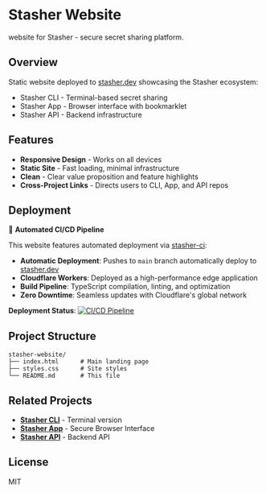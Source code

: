 # Stasher Website

website for Stasher - secure secret sharing platform.

## Overview

Static website deployed to [stasher.dev](https://stasher.dev) showcasing the Stasher ecosystem:
- Stasher CLI - Terminal-based secret sharing
- Stasher App - Browser interface with bookmarklet
- Stasher API - Backend infrastructure

## Features

- **Responsive Design** - Works on all devices
- **Static Site** - Fast loading, minimal infrastructure
- **Clean** - Clear value proposition and feature highlights
- **Cross-Project Links** - Directs users to CLI, App, and API repos

## Deployment

🚀 **Automated CI/CD Pipeline**

This website features automated deployment via [stasher-ci](https://github.com/stasher-dev/stasher-ci):

- **Automatic Deployment**: Pushes to `main` branch automatically deploy to [stasher.dev](https://stasher.dev)
- **Cloudflare Workers**: Deployed as a high-performance edge application
- **Build Pipeline**: TypeScript compilation, linting, and optimization
- **Zero Downtime**: Seamless updates with Cloudflare's global network

**Deployment Status**: [![CI/CD Pipeline](https://github.com/stasher-dev/stasher-website/actions/workflows/ci.yml/badge.svg)](https://github.com/stasher-dev/stasher-website/actions/workflows/ci.yml)

## Project Structure

```
stasher-website/
├── index.html      # Main landing page
├── styles.css      # Site styles
└── README.md       # This file
```

## Related Projects

- **[Stasher CLI](https://github.com/stasher-dev/stasher-cli)** - Terminal version
- **[Stasher App](https://github.com/stasher-dev/stasher-app)** - Secure Browser Interface  
- **[Stasher API](https://github.com/stasher-dev/stasher-api)** - Backend API

## License

MIT